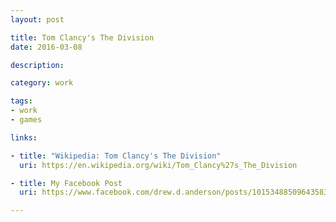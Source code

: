 ```yaml
---
layout: post

title: Tom Clancy's The Division
date: 2016-03-08

description:

category: work

tags:
- work
- games

links:

- title: "Wikipedia: Tom Clancy's The Division"
  uri: https://en.wikipedia.org/wiki/Tom_Clancy%27s_The_Division

- title: My Facebook Post
  uri: https://www.facebook.com/drew.d.anderson/posts/10153488509643583

---
```


